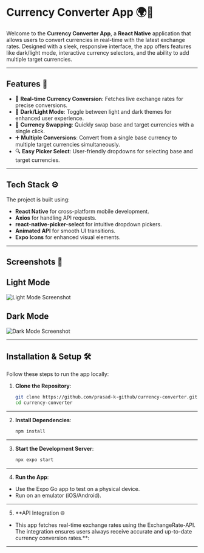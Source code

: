 # Currency Converter App 🌍💱

Welcome to the **Currency Converter App**, a **React Native** application that allows users to convert currencies in real-time with the latest exchange rates. Designed with a sleek, responsive interface, the app offers features like dark/light mode, interactive currency selectors, and the ability to add multiple target currencies.

---

## Features 🎯

- 🚀 **Real-time Currency Conversion**: Fetches live exchange rates for precise conversions.
- 🌙 **Dark/Light Mode**: Toggle between light and dark themes for enhanced user experience.
- 🔄 **Currency Swapping**: Quickly swap base and target currencies with a single click.
- ➕ **Multiple Conversions**: Convert from a single base currency to multiple target currencies simultaneously.
- 🔍 **Easy Picker Select**: User-friendly dropdowns for selecting base and target currencies.

---

## Tech Stack ⚙️

The project is built using:

- **React Native** for cross-platform mobile development.
- **Axios** for handling API requests.
- **react-native-picker-select** for intuitive dropdown pickers.
- **Animated API** for smooth UI transitions.
- **Expo Icons** for enhanced visual elements.

---

## Screenshots 📸

## Light Mode
![Light Mode Screenshot](https://via.placeholder.com/400x800?text=Light+Mode)

## Dark Mode
![Dark Mode Screenshot](https://via.placeholder.com/400x800?text=Dark+Mode)

---

## Installation & Setup 🛠️

Follow these steps to run the app locally:

1. **Clone the Repository**:
   ```bash
   git clone https://github.com/prasad-k-github/currency-converter.git
   cd currency-converter

---

2. **Install Dependencies**:
   ```bash
   npm install

---

3. **Start the Development Server**:
   ```bash
   npx expo start

---

4. **Run the App**:
- Use the Expo Go app to test on a physical device.
- Run on an emulator (iOS/Android).

---

5. **API Integration 🌐
- This app fetches real-time exchange rates using the ExchangeRate-API. The integration ensures users always receive accurate and up-to-date currency conversion rates.**:

---
